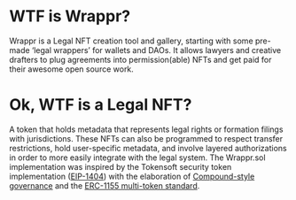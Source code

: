 # WTF is Wrappr?

Wrappr is a Legal NFT creation tool and gallery, starting with some pre-made ‘legal wrappers’ for wallets and DAOs. It allows lawyers and creative drafters to plug agreements into permission(able) NFTs and get paid for their awesome open source work.

# Ok, WTF is a Legal NFT?

A token that holds metadata that represents legal rights or formation filings with jurisdictions. These NFTs can also be programmed to respect transfer restrictions, hold user-specific metadata, and involve layered authorizations in order to more easily integrate with the legal system. The Wrappr.sol implementation was inspired by the Tokensoft security token implementation ([EIP-1404](https://erc1404.org/)) with the elaboration of [Compound-style governance](https://github.com/compound-finance/compound-protocol/tree/master/contracts/Governance) and the [ERC-1155 multi-token standard](https://ethereum.org/en/developers/docs/standards/tokens/erc-1155/).

